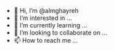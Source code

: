 - 👋 Hi, I’m @almghayreh
- 👀 I’m interested in ...
- 🌱 I’m currently learning ...
- 💞️ I’m looking to collaborate on ...
- 📫 How to reach me ...

<!---
almghayreh/almghayreh is a ✨ special ✨ repository because its `README.md` (this file) appears on your GitHub profile.
You can click the Preview link to take a look at your changes.
--->
